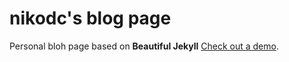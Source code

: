 # nikodc's blog page

Personal bloh page based on **Beautiful Jekyll** [Check out a demo](http://deanattali.com/beautiful-jekyll).
